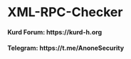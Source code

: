 # XML-RPC-Checker
<h4>Kurd Forum: https://kurd-h.org </h4>
<h4>Telegram: https://t.me/AnoneSecurity</h4>
